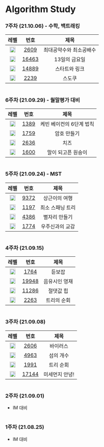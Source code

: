 <!-- Bronze : 5(1), 4(2), 3(3), 2(4), 1(5) -->
<!-- Silver : 5(6), 4(7), 3(8), 2(9), 1(10) -->
<!-- Gold : 5(11), 4(12), 3(13), 2(14), 1(15) -->
<!-- <img src="https://static.solved.ac/tier_small/*LEVEL*.svg" height="18px" /> | [*NO*](http://noj.am/*NO*) | *TITLE* -->

# Algorithm Study
### 7주차 (21.10.06) - 수학, 백트래킹
레벨 | 번호 | 제목
:-: | :-: | :-:
<img src="https://static.solved.ac/tier_small/6.svg" height="18px"/> | [2609](http://noj.am/2609) | 최대공약수와 최소공배수
<img src="https://static.solved.ac/tier_small/7.svg" height="18px"/> | [16463](http://noj.am/16463) | 13일의 금요일
<img src="https://static.solved.ac/tier_small/8.svg" height="18px"/> | [14889](http://noj.am/14889) | 스타트와 링크
<img src="https://static.solved.ac/tier_small/12.svg" height="18px"/> | [2239](http://noj.am/2239) | 스도쿠
#
### 6주차 (21.09.29) - 월말평가 대비
레벨 | 번호 | 제목
:-: | :-: | :-:
<img src="https://static.solved.ac/tier_small/10.svg" height="18px"/> | [1389](http://noj.am/1389) | 케빈 베이컨의 6단계 법칙
<img src="https://static.solved.ac/tier_small/11.svg" height="18px"/> | [1759](http://noj.am/1759) | 암호 만들기
<img src="https://static.solved.ac/tier_small/11.svg" height="18px"/> | [2636](http://noj.am/2636) | 치즈
<img src="https://static.solved.ac/tier_small/12.svg" height="18px"/> | [1600](http://noj.am/1600) | 말이 되고픈 원숭이
#
### 5주차 (21.09.24) - MST
레벨 | 번호 | 제목
:-: | :-: | :-:
<img src="https://static.solved.ac/tier_small/7.svg" height="18px"/> | [9372](http://noj.am/9372) | 상근이의 여행
<img src="https://static.solved.ac/tier_small/12.svg" height="18px"/> | [1197](http://noj.am/1197) | 최소 스패닝 트리
<img src="https://static.solved.ac/tier_small/12.svg" height="18px"/> | [4386](http://noj.am/4386) | 별자리 만들기
<img src="https://static.solved.ac/tier_small/12.svg" height="18px"/> | [1774](http://noj.am/1774) | 우주신과의 교감
#
### 4주차 (21.09.15)
레벨 | 번호 | 제목
:-: | :-: | :-:
<img src="https://static.solved.ac/tier_small/7.svg" height="18px"/> | [1764](http://noj.am/1764) | 듣보잡
<img src="https://static.solved.ac/tier_small/8.svg" height="18px"/> | [19948](http://noj.am/19948) | 음유시인 영재
<img src="https://static.solved.ac/tier_small/10.svg" height="18px"/> | [11286](http://noj.am/11286) | 절댓값 힙
<img src="https://static.solved.ac/tier_small/13.svg" height="18px"/> | [2263](http://noj.am/2263) | 트리의 순회
#
### 3주차 (21.09.08)
레벨 | 번호 | 제목
:-: | :-: | :-:
<img src="https://static.solved.ac/tier_small/8.svg" height="18px"/> | [2606](http://noj.am/2606) | 바이러스
<img src="https://static.solved.ac/tier_small/9.svg" height="18px"/> | [4963](http://noj.am/4963) | 섬의 개수
<img src="https://static.solved.ac/tier_small/10.svg" height="18px"/> | [1991](http://noj.am/1991) | 트리 순회
<img src="https://static.solved.ac/tier_small/12.svg" height="18px"/> | [17144](http://noj.am/17144) | 미세먼지 안녕!
#
### 2주차 (21.09.01)
- IM 대비
#
### 1주차 (21.08.25)
- IM 대비
